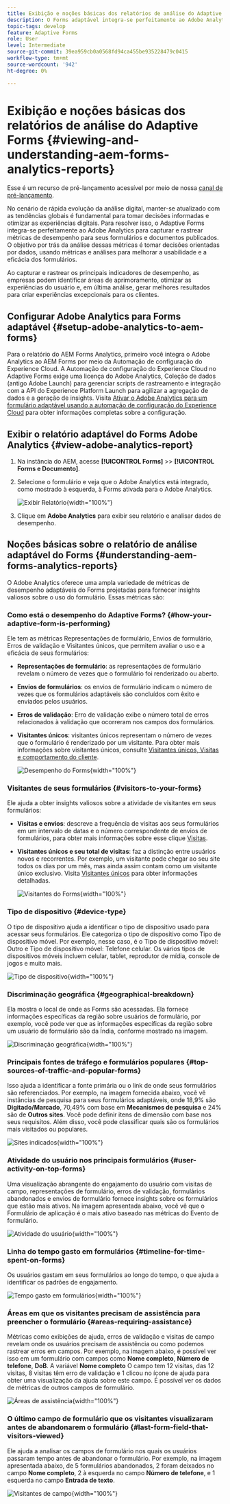 ```yaml
---
title: Exibição e noções básicas dos relatórios de análise do Adaptive Forms
description: O Forms adaptável integra-se perfeitamente ao Adobe Analytics para capturar e rastrear métricas de desempenho para seus formulários e documentos publicados.
topic-tags: develop
feature: Adaptive Forms
role: User
level: Intermediate
source-git-commit: 39ea959cb0a0568fd94ca455be935228479c0415
workflow-type: tm+mt
source-wordcount: '942'
ht-degree: 0%

---
```



# Exibição e noções básicas dos relatórios de análise do Adaptive Forms {#viewing-and-understanding-aem-forms-analytics-reports}

<span class="preview"> Esse é um recurso de pré-lançamento acessível por meio de nossa [canal de pré-lançamento](https://experienceleague.adobe.com/docs/experience-manager-cloud-service/content/release-notes/prerelease.html#new-features). </span>

No cenário de rápida evolução da análise digital, manter-se atualizado com as tendências globais é fundamental para tomar decisões informadas e otimizar as experiências digitais. Para resolver isso, o Adaptive Forms integra-se perfeitamente ao Adobe Analytics para capturar e rastrear métricas de desempenho para seus formulários e documentos publicados. O objetivo por trás da análise dessas métricas é tomar decisões orientadas por dados, usando métricas e análises para melhorar a usabilidade e a eficácia dos formulários.

Ao capturar e rastrear os principais indicadores de desempenho, as empresas podem identificar áreas de aprimoramento, otimizar as experiências do usuário e, em última análise, gerar melhores resultados para criar experiências excepcionais para os clientes.

## Configurar Adobe Analytics para Forms adaptável {#setup-adobe-analytics-to-aem-forms}

Para o relatório do AEM Forms Analytics, primeiro você integra o Adobe Analytics ao AEM Forms por meio da Automação de configuração do Experience Cloud. A Automação de configuração do Experience Cloud no Adaptive Forms exige uma licença do Adobe Analytics, Coleção de dados (antigo Adobe Launch) para gerenciar scripts de rastreamento e integração com a API do Experience Platform Launch para agilizar a agregação de dados e a geração de insights. Visita [Ativar o Adobe Analytics para um formulário adaptável usando a automação de configuração do Experience Cloud](/help/forms/forms-experience-cloud-setup-automation.md) para obter informações completas sobre a configuração.

## Exibir o relatório adaptável do Forms Adobe Analytics {#view-adobe-analytics-report}

1. Na instância do AEM, acesse **[!UICONTROL Forms]** >> **[!UICONTROL Forms e Documento]**.
1. Selecione o formulário e veja que o Adobe Analytics está integrado, como mostrado à esquerda, à Forms ativada para o Adobe Analytics.

   ![Exibir Relatório](assets/activ-aa.png){width="100%"}

1. Clique em **Adobe Analytics** para exibir seu relatório e analisar dados de desempenho.

## Noções básicas sobre o relatório de análise adaptável do Forms {#understanding-aem-forms-analytics-reports}

O Adobe Analytics oferece uma ampla variedade de métricas de desempenho adaptáveis do Forms projetadas para fornecer insights valiosos sobre o uso do formulário. Essas métricas são:

### **Como está o desempenho do Adaptive Forms?** {#how-your-adaptive-form-is-performing}

Ele tem as métricas Representações de formulário, Envios de formulário, Erros de validação e Visitantes únicos, que permitem avaliar o uso e a eficácia de seus formulários:

* **Representações de formulário**: as representações de formulário revelam o número de vezes que o formulário foi renderizado ou aberto.

* **Envios de formulários**: os envios de formulário indicam o número de vezes que os formulários adaptáveis são concluídos com êxito e enviados pelos usuários.

* **Erros de validação**: Erro de validação exibe o número total de erros relacionados à validação que ocorreram nos campos dos formulários.

* **Visitantes únicos**: visitantes únicos representam o número de vezes que o formulário é renderizado por um visitante. Para obter mais informações sobre visitantes únicos, consulte [Visitantes únicos, Visitas e comportamento do cliente](https://experienceleague.adobe.com/docs/analytics/components/metrics/visits.html).

  ![Desempenho do Forms](assets/forms-performance.png){width="100%"}

### **Visitantes de seus formulários** {#visitors-to-your-forms}

Ele ajuda a obter insights valiosos sobre a atividade de visitantes em seus formulários:

* **Visitas e envios**: descreve a frequência de visitas aos seus formulários em um intervalo de datas e o número correspondente de envios de formulários, para obter mais informações sobre esse clique [Visitas](https://experienceleague.adobe.com/docs/analytics/components/metrics/visits.html).
* **Visitantes únicos e seu total de visitas**: faz a distinção entre usuários novos e recorrentes. Por exemplo, um visitante pode chegar ao seu site todos os dias por um mês, mas ainda assim contam como um visitante único exclusivo. Visita [Visitantes únicos](https://experienceleague.adobe.com/docs/analytics/components/metrics/unique-visitors.html) para obter informações detalhadas.

  ![Visitantes do Forms](assets/forms-visitors.png){width="100%"}

### **Tipo de dispositivo** {#device-type}

O tipo de dispositivo ajuda a identificar o tipo de dispositivo usado para acessar seus formulários. Ele categoriza o tipo de dispositivo como Tipo de dispositivo móvel. Por exemplo, nesse caso, é o Tipo de dispositivo móvel: Outro e Tipo de dispositivo móvel: Telefone celular. Os vários tipos de dispositivos móveis incluem celular, tablet, reprodutor de mídia, console de jogos e muito mais.

![Tipo de dispositivo](assets/device-type.png){width="100%"}

### **Discriminação geográfica** {#geographical-breakdown}

Ela mostra o local de onde as Forms são acessadas. Ela fornece informações específicas da região sobre usuários de formulário, por exemplo, você pode ver que as informações específicas da região sobre um usuário de formulário são da Índia, conforme mostrado na imagem.

![Discriminação geográfica](assets/geographical-breakdown.png){width="100%"}

### **Principais fontes de tráfego e formulários populares** {#top-sources-of-traffic-and-popular-forms}

Isso ajuda a identificar a fonte primária ou o link de onde seus formulários são referenciados. Por exemplo, na imagem fornecida abaixo, você vê instâncias de pesquisa para seus formulários adaptáveis, onde 18,9% são **Digitado/Marcado**, 70,49% com base em **Mecanismos de pesquisa** e 24% são de **Outros sites**. Você pode definir itens de dimensão com base nos seus requisitos. Além disso, você pode classificar quais são os formulários mais visitados ou populares.

![Sites indicados](assets/referred-sites.png){width="100%"}

### **Atividade do usuário nos principais formulários** {#user-activity-on-top-forms}

Uma visualização abrangente do engajamento do usuário com visitas de campo, representações de formulário, erros de validação, formulários abandonados e envios de formulário fornece insights sobre os formulários que estão mais ativos. Na imagem apresentada abaixo, você vê que o Formulário de aplicação é o mais ativo baseado nas métricas do Evento de formulário.

![Atividade do usuário](assets/user-activity.png){width="100%"}

### **Linha do tempo gasto em formulários** {#timeline-for-time-spent-on-forms}

Os usuários gastam em seus formulários ao longo do tempo, o que ajuda a identificar os padrões de engajamento.

![Tempo gasto em formulários](assets/time-spent-on-forms.png){width="100%"}

### **Áreas em que os visitantes precisam de assistência para preencher o formulário** {#areas-requiring-assistance}

Métricas como exibições de ajuda, erros de validação e visitas de campo revelam onde os usuários precisam de assistência ou como podemos rastrear erros em campos. Por exemplo, na imagem abaixo, é possível ver isso em um formulário com campos como **Nome completo**, **Número de telefone**, **DoB**. A variável **Nome completo** O campo tem 12 visitas, das 12 visitas, 8 visitas têm erro de validação e 1 clicou no ícone de ajuda para obter uma visualização da ajuda sobre este campo. É possível ver os dados de métricas de outros campos de formulário.

![Áreas de assistência](assets/assisting-areas.png){width="100%"}

### **O último campo de formulário que os visitantes visualizaram antes de abandonarem o formulário** {#last-form-field-that-visitors-viewed}

Ele ajuda a analisar os campos de formulário nos quais os usuários passaram tempo antes de abandonar o formulário. Por exemplo, na imagem apresentada abaixo, de 5 formulários abandonados, 2 foram deixados no campo **Nome completo**, 2 à esquerda no campo **Número de telefone**, e 1 esquerda no campo **Entrada de texto**.

![Visitantes de campo](assets/field-visitors.png){width="100%"}